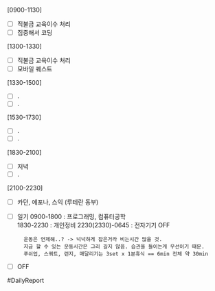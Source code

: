 
[0900-1130]
- [ ] 직불금 교육이수 처리
- [ ] 집중해서 코딩 

[1300-1330]
- [ ] 직불금 교육이수 처리
- [ ] 모바일 퀘스트 

[1330-1500] 
- [ ] .
- [ ] .

[1530-1730]
- [ ] .
- [ ] .

[1830-2100]
- [ ] 저녁
- [ ] .

[2100-2230]
- [ ] 카던, 에포나, 스익 (루테란 동부) 
- [ ] 일기
		0900-1800 : 프로그래밍, 컴퓨터공학   
		1830-2230 : 개인정비 
		2230(2330)-0645 : 전자기기 OFF
		
		운동은 언제해..? -> 넉넉하게 잡은거라 비는시간 많을 것. 
		지금 할 수 있는 운동시간은 그리 길지 않음. 습관을 들이는게 우선이기 때문. 
		푸쉬업, 스쿼트, 런지, 매달리기는 3set x 1분휴식 == 6min 전체 약 30min  

- [ ] OFF


#DailyReport 